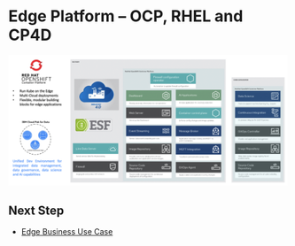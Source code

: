 # Edge Platform – OCP, RHEL and CP4D

<img src="images/edge-platform.png" />

## Next Step
- [Edge Business Use Case](edge-usecase.md)